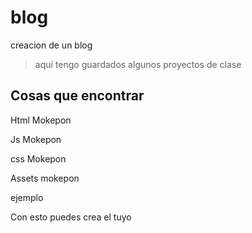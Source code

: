 # blog
creacion de un blog

>aqui tengo guardados algunos proyectos de clase

## Cosas que encontrar

Html Mokepon 

Js Mokepon

css Mokepon  

Assets mokepon 

ejemplo


Con esto puedes crea el tuyo
